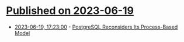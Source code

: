 # [Published on 2023-06-19](index.md)

* [2023-06-19, 17:23:00](https://tech.slashdot.org/story/23/06/19/1723259/postgresql-reconsiders-its-process-based-model?utm_source=rss1.0mainlinkanon&utm_medium=feed) - [PostgreSQL Reconsiders Its Process-Based Model](https://tech.slashdot.org/story/23/06/19/1723259/postgresql-reconsiders-its-process-based-model?utm_source=rss1.0mainlinkanon&utm_medium=feed)
